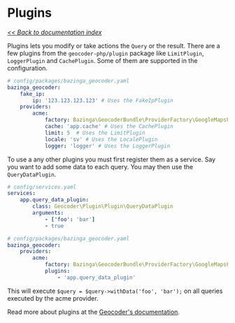 # Plugins

*[<< Back to documentation index](/doc/index.md)*

Plugins lets you modify or take actions the `Query` or the result. There are a few plugins from the `geocoder-php/plugin`
package like `LimitPlugin`, `LoggerPlugin` and `CachePlugin`. Some of them are supported in the configuration.

```yaml
# config/packages/bazinga_geocoder.yaml
bazinga_geocoder:
    fake_ip:
        ip: '123.123.123.123' # Uses the FakeIpPlugin
    providers:
        acme:
            factory: Bazinga\GeocoderBundle\ProviderFactory\GoogleMapsFactory
            cache: 'app.cache' # Uses the CachePlugin
            limit: 5  # Uses the LimitPlugin
            locale: 'sv' # Uses the LocalePlugin
            logger: 'logger' # Uses the LoggerPlugin
```

To use a any other plugins you must first register them as a service. Say you want to add some data to each query. You
may then use the `QueryDataPlugin`.

```yaml
# config/services.yaml
services:
    app.query_data_plugin:
        class: Geocoder\Plugin\Plugin\QueryDataPlugin
        arguments:
            - ['foo': 'bar']
            - true
```

```yaml
# config/packages/bazinga_geocoder.yaml
bazinga_geocoder:
    providers:
        acme:
            factory: Bazinga\GeocoderBundle\ProviderFactory\GoogleMapsFactory
            plugins:
                - 'app.query_data_plugin'
```

This will execute `$query = $query->withData('foo', 'bar');` on all queries executed by the acme provider.

Read more about plugins at the [Geocoder's documentation](https://github.com/geocoder-php/Geocoder).
